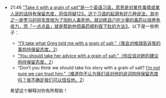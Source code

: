 
- 21:46 
	["Take it with a grain of salt"是一个英语习语，意思是对某件事情或某人说的话持有保留态度，将信将疑](https://www.ivy.com.tw/column/cont/2021012013245611306)[1](https://www.ivy.com.tw/column/cont/2021012013245611306)[2](https://www.teachersammy.com/blog/english-phrase-take-with-a-grain-of-salt/)[3](https://zhidao.baidu.com/question/440839879766883004.html)[。这个习语的起源有好几种说法，其中之一是罗马的将军庞培为了怕别人毒死他，就训练自己吃少量的毒药以培养免疫力，而「一点点盐」就是帮助他把毒药顺利吞下肚的方法](https://zhidao.baidu.com/question/440839879766883004.html)[3](https://zhidao.baidu.com/question/440839879766883004.html)。以下是一些例子：
	
	- [“I’ll take what Greg told me with a grain of salt.”（我会对格瑞告诉我的事抱持保留态度。](https://www.ivy.com.tw/column/cont/2021012013245611306)[2](https://www.teachersammy.com/blog/english-phrase-take-with-a-grain-of-salt/)）
	- [“You should take her advice with a grain of salt.”（你应该对她的建议抱持保留态度。](https://www.ivy.com.tw/column/cont/2021012013245611306)[2](https://www.teachersammy.com/blog/english-phrase-take-with-a-grain-of-salt/)）
	- “Don’t you think we should take his story with a grain of salt? [I’m not sure we can trust him.”（难道你不认为我们该对他的说词抱持保留态度吗？我不确定我们可以信任他。](https://www.ivy.com.tw/column/cont/2021012013245611306)[2](https://www.teachersammy.com/blog/english-phrase-take-with-a-grain-of-salt/)）
	
	希望这个解释对你有所帮助！ 